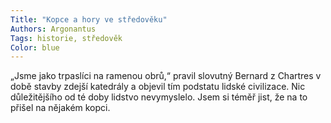 ```yaml
---
Title: "Kopce a hory ve středověku"
Authors: Argonantus
Tags: historie, středověk
Color: blue
---
```

„Jsme jako trpaslíci na ramenou obrů,“
pravil slovutný Bernard z Chartres v době
stavby zdejší katedrály a objevil tím podstatu
lidské civilizace. Nic důležitějšího od
té doby lidstvo nevymyslelo. Jsem si téměř
jist, že na to přišel na nějakém kopci.

